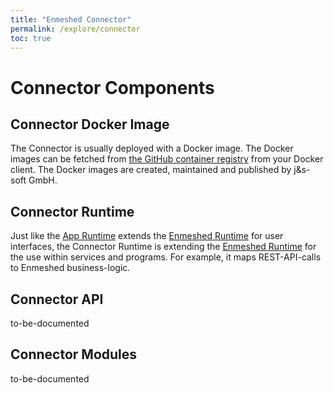 ```yaml
---
title: "Enmeshed Connector"
permalink: /explore/connector
toc: true
---
```


# Connector Components

## Connector Docker Image

The Connector is usually deployed with a Docker image. The Docker images can be fetched from [the GitHub container registry](https://github.com/nmshd/cns-connector/pkgs/container/connector) from your Docker client. The Docker images are created, maintained and published by j&amp;s-soft GmbH.

## Connector Runtime

Just like the [App Runtime](#app-runtime) extends the [Enmeshed Runtime](#enmeshed-runtime) for user interfaces, the Connector Runtime is extending the [Enmeshed Runtime](#enmeshed-runtime) for the use within services and programs. For example, it maps REST-API-calls to Enmeshed business-logic.

## Connector API

to-be-documented

## Connector Modules

to-be-documented
